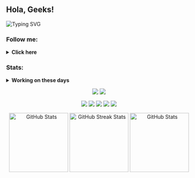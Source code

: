 ## Hola, Geeks!
<img src="https://readme-typing-svg.demolab.com?font=Young+Serif&duration=3000&pause=1000&color=2AA889&random=false&width=465&lines=I'm+Asep+M.+S.+just+a+simple+man;I'm+interested+in+Computer%2C+Web+%26+Music" alt="Typing SVG"/>

### Follow me:
<details>
 <summary><strong>Click here</strong></summary>
  <a href="https://linkedin.com/in/moehammad-asep-ab405048">
   <img src="https://cdn.jsdelivr.net/npm/simple-icons@v3/icons/linkedin.svg" alt="Linkedin profile" width="30"/>
  </a>
  <a href="https://soundcloud.com/asepmscom">
   <img src="https://cdn.jsdelivr.net/npm/simple-icons@v3/icons/soundcloud.svg" alt="SoundCloud profile" width="30"/>
  </a>
  <a href="https://twitter.com/asepmscom">
   <img src="https://cdn.jsdelivr.net/npm/simple-icons@v3/icons/twitter.svg" alt="Twitter profile" width="30"/>
  </a>
  <a href="https://instagram.com/asepmscom">
   <img src="https://cdn.jsdelivr.net/npm/simple-icons@v3/icons/instagram.svg" alt="Instagram profile" width="30"/>
  </a>
</details>

### Stats:
<details>
 <summary><strong>Working on these days</strong></summary>
  - 💻 I’m currently learning Python and C/C++</br>
  - 📧 How to reach me: <a href="asepmsholeh@gmail.com">Email me!</a></br>
  - ❔ Ask me about anything</br>
  - 🕵🏻‍♂️ Pronouns: He/Him</br>
</details>

<p align="center">
 <img src="https://visitcount.itsvg.in/api?id=asepms92&icon=5&color=0"/>
 <a href="https://paypal.me/asepms">
  <img src="https://img.shields.io/badge/Buy%20Me%20a%20Coffee-003087?style=for-the-badge&logo=paypal&logoColor=blue"/>
 </a>
</p>

<p align="center">
 <img src="https://img.shields.io/badge/OS-MacOS-red?&logo=apple"/>
 <img src="https://img.shields.io/badge/OS-Windows-blue?&logo=windows"/>
 <img src="https://img.shields.io/badge/OS-Manjaro-green?&logo=manjaro"/>
 <img src="https://img.shields.io/badge/Lang-C/C++-white?&logo=cplusplus"/>
 <img src="https://img.shields.io/badge/Lang-Python-purple?&logo=python"/>
</p>

<p align="center">
 <img src="https://github-readme-stats.vercel.app/api?username=asepms92&show_icons=true&theme=gotham&bg_color=FFFFFF00&hide_border=true&include_all_commits=true&rank_icon=github" alt="GitHub Stats" height=160/>
 <img src="https://github-readme-streak-stats.herokuapp.com/?user=asepms92&theme=gotham&background=FFFFFF00&stroke=FFFFFF00&hide_border=true" alt="GitHub Streak Stats" height=160/>
 <img src="https://github-readme-stats.vercel.app/api/top-langs/?username=asepms92&theme=gotham&bg_color=FFFFFF00&hide_border=true&layout=compact" alt="GitHub Stats" height=160/>
</p>
